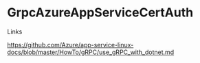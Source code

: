 # GrpcAzureAppServiceCertAuth

Links

https://github.com/Azure/app-service-linux-docs/blob/master/HowTo/gRPC/use_gRPC_with_dotnet.md